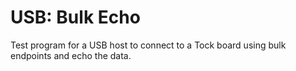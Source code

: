 USB: Bulk Echo
==============

Test program for a USB host to connect to a Tock board using bulk endpoints and
echo the data.
